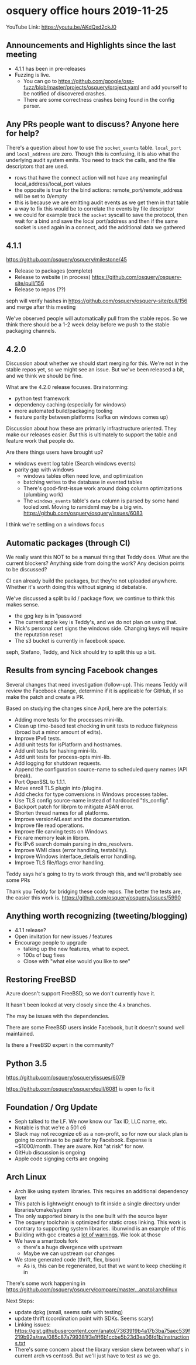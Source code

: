 # osquery office hours 2019-11-25

YouTube Link: https://youtu.be/AKdQxd2ckJ0

## Announcements and Highlights since the last meeting

* 4.1.1 has been in pre-releases
* Fuzzing is live.
  - You can go to
    https://github.com/google/oss-fuzz/blob/master/projects/osquery/project.yaml
    and add yourself to be notified of discovered crashes.
  - There are some correctness crashes being found in the config parser.

## Any PRs people want to discuss? Anyone here for help?

There's a question about how to use the `socket_events`
table. `local_port` and `local_address` are zero. Though this is
confusing, it is also what the underlying audit system emits. You need
to track the calls, and the file descriptors that are used.

* rows that have the connect action will not have any meaningful local_address/local_port values
* the opposite is true for the bind actions: remote_port/remote_address will be set to 0/empty
* this is because we are emitting audit events as we get them in that table
* a way to fix this would be to correlate the events by file descriptor
* we could for example track the `socket` syscall to save the
  protocol, then wait for a bind and save the local port/address and
  then if the same socket is used again in a connect, add the
  additional data we gathered


## 4.1.1

https://github.com/osquery/osquery/milestone/45

- Release to packages (complete)
- Release to website (in process) https://github.com/osquery/osquery-site/pull/156
- Release to repos (??)

seph will verify hashes in
https://github.com/osquery/osquery-site/pull/156 and merge after this
meeting

We've observed people will automatically pull from the stable
repos. So we think there should be a 1-2 week delay before we push to
the stable packaging channels.

## 4.2.0

Discussion about whether we should start merging for this. We're not
in the stable repos yet, so we might see an issue. But we've been
released a bit, and we think we should be fine.

What are the 4.2.0 release focuses. Brainstorming:
* python test framework
* dependency caching (especially for windows)
* more automated build/packaging tooling
* feature parity between platforms (kafka on windows comes up)

Discussion about how these are primarily infrastructure oriented. They
make our releases easier. _But_ this is ultimately to support the
table and feature work that people do.

Are there things users have brought up?
* windows event log table (Search windows events)
* parity gap with windows
  - windows tables often need love, and optimization
  - batching writes to the database in evented tables
  - There's good-first-issue work around doing column optimizations (plumbing work)
  - The `windows_events` table's `data` column is parsed by some hand
    tooled xml. Moving to ramidxml may be a big
    win. https://github.com/osquery/osquery/issues/6083

I think we're settling on a windows focus

## Automatic packages (through CI)

We really want this NOT to be a manual thing that Teddy does. What are
the current blockers? Anything side from doing the work? Any decision
points to be discussed?

CI can already build the packages, but they're not uploaded
anywhere. Whether it's worth doing this without signing id debatable.

We've discussed a split build / package flow, we continue to think
this makes sense.

* the gpg key is in 1password
* The current apple key is Teddy's, and we do not plan on using that. 
* Nick's personal cert signs the windows side. Changing keys will require the reputation reset
* The s3 bucket is currently in facebook space. 

seph, Stefano, Teddy, and Nick should try to split this up a bit.


## Results from syncing Facebook changes

Several changes that need investigation (follow-up). This means Teddy
will review the Facebook change, determine if it is applicable for
GitHub, if so make the patch and create a PR.

Based on studying the changes since April, here are the potentials:
- Adding more tests for the processes mini-lib.
- Clean up time-based test checking in unit tests to reduce flakyness (broad but a minor amount of edits).
- Improve IPv6 tests.
- Add unit tests for isPlatform and hostnames.
- Add unit tests for hashing mini-lib.
- Add unit tests for process-opts mini-lib.
- Add logging for shutdown requests.
- Append the configuration source-name to scheduled query names (API break).
- Port OpenSSL to 1.1.1.
- Move enroll TLS plugin into /plugins.
- Add checks for type conversions in Windows processes tables.
- Use TLS config source-name instead of hardcoded "tls_config".
- Backport patch for librpm to mitigate ASAN error.
- Shorten thread names for all platforms.
- Improve versionAtLeast and the documentation.
- Improve file read operations.
- Improve file carving tests on Windows.
- Fix rare memory leak in librpm.
- Fix IPv6 search domain parsing in dns_resolvers.
- Improve WMI class (error handling, testability).
- Improve Windows interface_details error handling.
- Improve TLS file/flags error handling.

Teddy says he's going to try to work through this, and we'll probably see some PRs

Thank you Teddy for bridging these code repos. The better the tests
are, the easier this work
is. https://github.com/osquery/osquery/issues/5990

## Anything worth recognizing (tweeting/blogging)

* 4.1.1 release?
* Open invitation for new issues / features
* Encourage people to upgrade
  - talking up the new features, what to expect.
  - 100s of bug fixes
  - Close with "what else would you like to see"

## Restoring FreeBSD

Azure doesn't support FreeBSD, so we don't currently have it.

It hasn't been looked at very closely since the 4.x branches.

The may be issues with the dependencies.

There are some FreeBSD users inside Facebook, but it doesn't sound
well maintained.

Is there a FreeBSD expert in the community?

## Python 3.5

https://github.com/osquery/osquery/issues/6079

https://github.com/osquery/osquery/pull/6081 is open to fix it

## Foundation / Org Update

- Seph talked to the LF. We now know our Tax ID, LLC name, etc.
- Notable is that we're a 501 c6
- Slack may not recognize c6 as a non-profit, so for now our slack
  plan is going to continue to be paid for by Facebook.  Expense is
  ~$1000/month. They are aware. Not "at risk" for now.
- GitHub discussion is ongoing
- Apple code signging certs are ongoing

## Arch Linux

- Arch like using system libraries. This requires an additional dependency layer
- This patch is lightweight enough to fit inside a single directory under libraries/cmake/system
- The only supported binary is the one built with the source layer
- The osquery toolchain is optimized for static cross linking. This
  work is contrary to supporting system libraries. libunwind is an
  example of this
- Building with gcc creates a [lot of warnings](https://gist.github.com/anatol/b7197c7b59a92a568dbbe9595ee24169). We look at those
- We have a smarttools fork
  - there's a huge divergence with upstream
  - Maybe we can upstream our changes
- We store generated code (thrift, flex, bison)
  - As is, this can be regenerated, but that we want to keep checking it in

There's some work happening in https://github.com/osquery/osquery/compare/master...anatol:archlinux

Next Steps:
- update dpkg (small, seems safe with testing)
- update thrift (coordination point with SDKs. Seems scary)
- Linking issues: https://gist.githubusercontent.com/anatol/7363919b4a17b3ba75aec539f219b92a/raw/085c87a799381f3e1ff6b1ccbe5b23d3ea06fd1b/instructions.txt
- There's some concern about the library version skew between what's
  in current arch vs centos6. But we'll just have to test as we go.
